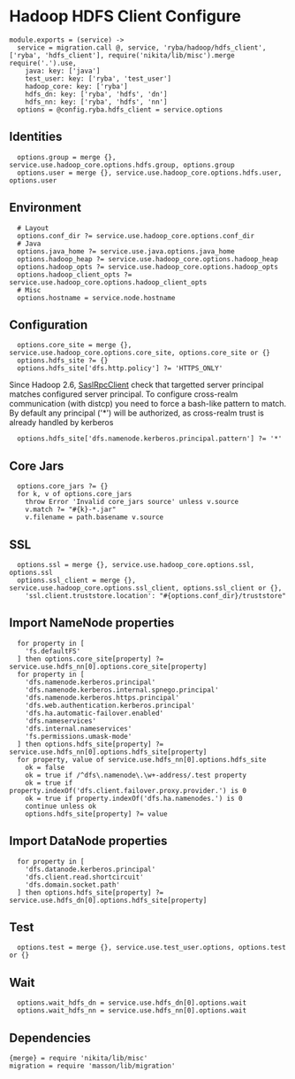
# Hadoop HDFS Client Configure

    module.exports = (service) ->
      service = migration.call @, service, 'ryba/hadoop/hdfs_client', ['ryba', 'hdfs_client'], require('nikita/lib/misc').merge require('.').use,
        java: key: ['java']
        test_user: key: ['ryba', 'test_user']
        hadoop_core: key: ['ryba']
        hdfs_dn: key: ['ryba', 'hdfs', 'dn']
        hdfs_nn: key: ['ryba', 'hdfs', 'nn']
      options = @config.ryba.hdfs_client = service.options

## Identities

      options.group = merge {}, service.use.hadoop_core.options.hdfs.group, options.group
      options.user = merge {}, service.use.hadoop_core.options.hdfs.user, options.user

## Environment

      # Layout
      options.conf_dir ?= service.use.hadoop_core.options.conf_dir
      # Java
      options.java_home ?= service.use.java.options.java_home
      options.hadoop_heap ?= service.use.hadoop_core.options.hadoop_heap
      options.hadoop_opts ?= service.use.hadoop_core.options.hadoop_opts
      options.hadoop_client_opts ?= service.use.hadoop_core.options.hadoop_client_opts
      # Misc
      options.hostname = service.node.hostname

## Configuration

      options.core_site = merge {}, service.use.hadoop_core.options.core_site, options.core_site or {}
      options.hdfs_site ?= {}
      options.hdfs_site['dfs.http.policy'] ?= 'HTTPS_ONLY'

Since Hadoop 2.6, [SaslRpcClient](https://issues.apache.org/jira/browse/HDFS-7546) check
that targetted server principal matches configured server principal.
To configure cross-realm communication (with distcp) you need to force a bash-like pattern
to match. By default any principal ('*') will be authorized, as cross-realm trust
is already handled by kerberos

      options.hdfs_site['dfs.namenode.kerberos.principal.pattern'] ?= '*'

## Core Jars

      options.core_jars ?= {}
      for k, v of options.core_jars
        throw Error 'Invalid core_jars source' unless v.source
        v.match ?= "#{k}-*.jar"
        v.filename = path.basename v.source

## SSL
    
      options.ssl = merge {}, service.use.hadoop_core.options.ssl, options.ssl
      options.ssl_client = merge {}, service.use.hadoop_core.options.ssl_client, options.ssl_client or {},
        'ssl.client.truststore.location': "#{options.conf_dir}/truststore"

## Import NameNode properties

      for property in [
        'fs.defaultFS'
      ] then options.core_site[property] ?= service.use.hdfs_nn[0].options.core_site[property]
      for property in [
        'dfs.namenode.kerberos.principal'
        'dfs.namenode.kerberos.internal.spnego.principal'
        'dfs.namenode.kerberos.https.principal'
        'dfs.web.authentication.kerberos.principal'
        'dfs.ha.automatic-failover.enabled'
        'dfs.nameservices'
        'dfs.internal.nameservices'
        'fs.permissions.umask-mode'
      ] then options.hdfs_site[property] ?= service.use.hdfs_nn[0].options.hdfs_site[property]
      for property, value of service.use.hdfs_nn[0].options.hdfs_site
        ok = false
        ok = true if /^dfs\.namenode\.\w+-address/.test property
        ok = true if property.indexOf('dfs.client.failover.proxy.provider.') is 0
        ok = true if property.indexOf('dfs.ha.namenodes.') is 0
        continue unless ok
        options.hdfs_site[property] ?= value

## Import DataNode properties

      for property in [
        'dfs.datanode.kerberos.principal'
        'dfs.client.read.shortcircuit'
        'dfs.domain.socket.path'
      ] then options.hdfs_site[property] ?= service.use.hdfs_dn[0].options.hdfs_site[property]

## Test

      options.test = merge {}, service.use.test_user.options, options.test or {}

## Wait

      options.wait_hdfs_dn = service.use.hdfs_dn[0].options.wait
      options.wait_hdfs_nn = service.use.hdfs_nn[0].options.wait

## Dependencies

    {merge} = require 'nikita/lib/misc'
    migration = require 'masson/lib/migration'
